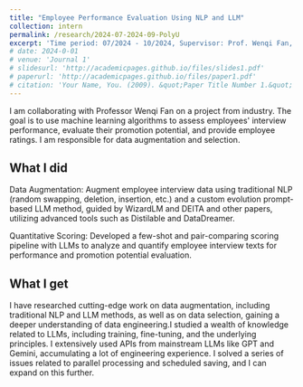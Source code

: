 ```yaml
---
title: "Employee Performance Evaluation Using NLP and LLM"
collection: intern
permalink: /research/2024-07-2024-09-PolyU
excerpt: 'Time period: 07/2024 - 10/2024, Supervisor: Prof. Wenqi Fan, PolyU '
# date: 2024-0-01
# venue: 'Journal 1'
# slidesurl: 'http://academicpages.github.io/files/slides1.pdf'
# paperurl: 'http://academicpages.github.io/files/paper1.pdf'
# citation: 'Your Name, You. (2009). &quot;Paper Title Number 1.&quot; <i>Journal 1</i>. 1(1).'
---
```


I am collaborating with Professor Wenqi Fan on a project from industry. The goal is to use machine learning algorithms to assess employees' interview performance, evaluate their promotion potential, and provide employee ratings. I am responsible for data augmentation and selection.


## What I did

Data Augmentation: Augment employee interview data using traditional NLP (random swapping, deletion, insertion,
etc.) and a custom evolution prompt-based LLM method, guided by WizardLM and DEITA and other papers, utilizing
advanced tools such as Distilable and DataDreamer.

Quantitative Scoring: Developed a few-shot and pair-comparing scoring pipeline with LLMs to analyze and quantify
employee interview texts for performance and promotion potential evaluation.



## What I get

I have researched cutting-edge work on data augmentation, including traditional NLP and LLM methods, as well as on data selection, gaining a deeper understanding of data engineering.I studied a wealth of knowledge related to LLMs, including training, fine-tuning, and the underlying principles.
I extensively used APIs from mainstream LLMs like GPT and Gemini, accumulating a lot of engineering experience. I solved a series of issues related to parallel processing and scheduled saving, and I can expand on this further.